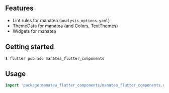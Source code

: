 ## Features

* Lint rules for manatea (`analysis_options.yaml`)
* ThemeData for manatea (and Colors, TextThemes)
* Widgets for manatea

## Getting started

```shell
$ flutter pub add manatea_flutter_components
```

## Usage

```dart
import 'package:manatea_flutter_components/manatea_flutter_components.dart';
```
